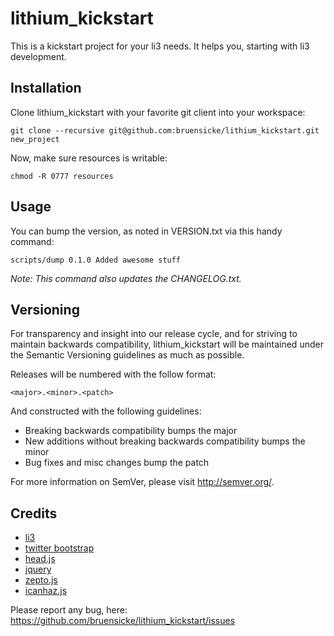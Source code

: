 # lithium_kickstart

This is a kickstart project for your li3 needs. It helps you, starting with li3 development.

## Installation

Clone lithium_kickstart with your favorite git client into your workspace:

	git clone --recursive git@github.com:bruensicke/lithium_kickstart.git new_project

Now, make sure resources is writable:

	chmod -R 0777 resources

## Usage

You can bump the version, as noted in VERSION.txt via this handy command:

	scripts/dump 0.1.0 Added awesome stuff

*Note: This command also updates the CHANGELOG.txt.*

## Versioning

For transparency and insight into our release cycle, and for striving to maintain backwards compatibility, lithium_kickstart will be maintained under the Semantic Versioning guidelines as much as possible.

Releases will be numbered with the follow format:

	<major>.<minor>.<patch>

And constructed with the following guidelines:

* Breaking backwards compatibility bumps the major
* New additions without breaking backwards compatibility bumps the minor
* Bug fixes and misc changes bump the patch

For more information on SemVer, please visit http://semver.org/.

## Credits

* [li3](http://www.lithify.me)
* [twitter bootstrap](http://twitter.github.com/bootstrap/)
* [head.js](http://headjs.com/)
* [jquery](http://jquery.com/)
* [zepto.js](http://zeptojs.com/)
* [icanhaz.js](http://icanhazjs.com/)

Please report any bug, here: https://github.com/bruensicke/lithium_kickstart/issues

